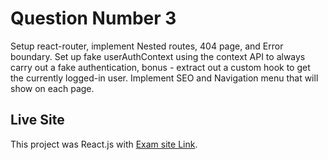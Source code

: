 # Question Number 3
Setup react-router, implement Nested routes, 404 page, and Error boundary. Set up fake userAuthContext using the context API to always carry out a fake authentication, bonus - extract out a custom hook to get the currently logged-in user. Implement SEO and Navigation menu that will show on each page.

## Live Site
This project was React.js with [Exam site Link](https://fake-user-authenicate.netlify.app/).
